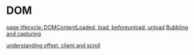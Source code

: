 # DOM

[page lifecycle: DOMContentLoaded, load, beforeunload, unload](https://javascript.info/onload-ondomcontentloaded#comments)
[Bubbling and capturing](https://javascript.info/bubbling-and-capturing)

[understanding offset, client and scroll](http://stackoverflow.com/questions/21064101/understanding-offsetwidth-clientwidth-scrollwidth-and-height-respectively/21064102#21064102)

